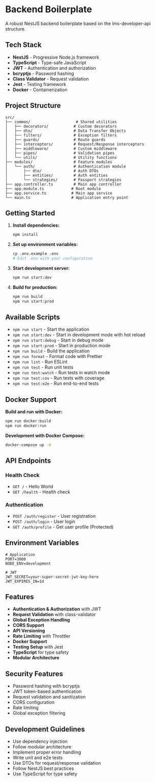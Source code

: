 # Backend Boilerplate

A robust NestJS backend boilerplate based on the lms-developer-api structure.

## Tech Stack

- **NestJS** - Progressive Node.js framework
- **TypeScript** - Type-safe JavaScript
- **JWT** - Authentication and authorization
- **bcryptjs** - Password hashing
- **Class Validator** - Request validation
- **Jest** - Testing framework
- **Docker** - Containerization

## Project Structure

```
src/
├── common/                    # Shared utilities
│   ├── decorators/           # Custom decorators
│   ├── dto/                  # Data Transfer Objects
│   ├── filters/              # Exception filters
│   ├── guards/               # Route guards
│   ├── interceptors/         # Request/Response interceptors
│   ├── middleware/           # Custom middleware
│   ├── pipes/                # Validation pipes
│   └── utils/                # Utility functions
├── modules/                  # Feature modules
│   └── auth/                 # Authentication module
│       ├── dto/              # Auth DTOs
│       ├── entities/         # Auth entities
│       └── strategies/       # Passport strategies
├── app.controller.ts         # Main app controller
├── app.module.ts            # Root module
├── app.service.ts           # Main app service
└── main.ts                  # Application entry point
```

## Getting Started

1. **Install dependencies:**
   ```bash
   npm install
   ```

2. **Set up environment variables:**
   ```bash
   cp .env.example .env
   # Edit .env with your configuration
   ```

3. **Start development server:**
   ```bash
   npm run start:dev
   ```

4. **Build for production:**
   ```bash
   npm run build
   npm run start:prod
   ```

## Available Scripts

- `npm run start` - Start the application
- `npm run start:dev` - Start in development mode with hot reload
- `npm run start:debug` - Start in debug mode
- `npm run start:prod` - Start in production mode
- `npm run build` - Build the application
- `npm run format` - Format code with Prettier
- `npm run lint` - Run ESLint
- `npm run test` - Run unit tests
- `npm run test:watch` - Run tests in watch mode
- `npm run test:cov` - Run tests with coverage
- `npm run test:e2e` - Run end-to-end tests

## Docker Support

**Build and run with Docker:**
```bash
npm run docker:build
npm run docker:run
```

**Development with Docker Compose:**
```bash
docker-compose up -d
```

## API Endpoints

### Health Check
- `GET /` - Hello World
- `GET /health` - Health check

### Authentication
- `POST /auth/register` - User registration
- `POST /auth/login` - User login
- `GET /auth/profile` - Get user profile (Protected)

## Environment Variables

```env
# Application
PORT=3000
NODE_ENV=development

# JWT
JWT_SECRET=your-super-secret-jwt-key-here
JWT_EXPIRES_IN=1d
```

## Features

- **Authentication & Authorization** with JWT
- **Request Validation** with class-validator
- **Global Exception Handling**
- **CORS Support**
- **API Versioning**
- **Rate Limiting** with Throttler
- **Docker Support**
- **Testing Setup** with Jest
- **TypeScript** for type safety
- **Modular Architecture**

## Security Features

- Password hashing with bcryptjs
- JWT token-based authentication
- Request validation and sanitization
- CORS configuration
- Rate limiting
- Global exception filtering

## Development Guidelines

- Use dependency injection
- Follow modular architecture
- Implement proper error handling
- Write unit and e2e tests
- Use DTOs for request/response validation
- Follow NestJS best practices
- Use TypeScript for type safety